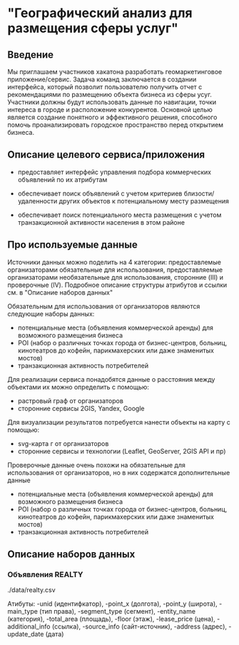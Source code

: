 # "Географический анализ для размещения сферы услуг"

 
## Введение

Мы приглашаем участников хакатона разработать геомаркетинговое приложение/сервис. Задача команд заключается в создании интерфейса, который позволит пользователю получить отчет с рекомендациями по размещению объекта бизнеса из сферы усуг. Участники должны будут использовать данные по навигации, точки интереса в городе и расположение конкурентов. Основной целью является создание понятного и эффективного решения, способного помочь проанализировать городское пространство перед открытием бизнеса. 


## Описание целевого сервиса/приложения

 - предоставляет интерфейс управления подбора коммерческих объявлений по их атрибутам

 - обеспечивает поиск объявлений с учетом критериев близости/удаленности других объектов к потенциальному месту размещения

 - обеспечивает поиск потенциального места размещения с учетом транзакционной активности населения в этом районе

 
## Про используемые данные

Источники данных можно поделить на 4 категории: предоставлемые организаторами обязательные для использования, предоставляемые организаторами необязательные для использования, сторонние (III) и проверочные (IV). Подробное описание структуры атрибутов и ссылки см. в "Описание наборов данных"

Обязательным для использования от организаторов являются следующие наборы данных:
 - потенциальные места (объявления коммерческой аренды) для возможного размещения бизнеса
 - POI (набор о различных точках города от бизнес-центров, больниц, кинотеатров до кофейн, парикмахерских или даже знаменитых мостов)
 - транзакционная активность потребителей

Для реализации сервиса понадобятся данные о расстояния между объектами их можно определить с помощью:
 - растровый граф от организаторов
 - сторонние сервисы 2GIS, Yandex, Google

Для визуализации результатов потребуется нанести объекты на карту с помощью:
 - svg-карта г от организаторов
 - сторонние сервисы и технологии (Leaflet, GeoServer, 2GIS API и пр)

Проверочные данные очень похожи на обязательные для использования от организаторов, но в них содержатся дополнительные данные
 - потенциальные места (объявления коммерческой аренды) для возможного размещения бизнеса
 - POI (набор о различных точках города от бизнес-центров, больниц, кинотеатров до кофейн, парикмахерских или даже знаменитых мостов)
 - транзакционная активность потребителей


## Описание наборов данных
 
### Объявления REALTY

./data/realty.csv

Атибуты:
-unid (идентифкатор),
-point_x (долгота),
-point_y (широта),
-main_type (тип права),
-segment_type (сегмент),
-entity_name (категория),
-total_area (площадь),
-floor (этаж),
-lease_price (цена),
-additional_info (ссылка),
-source_info (сайт-источник),
-address (адрес),
-update_date (дата)

